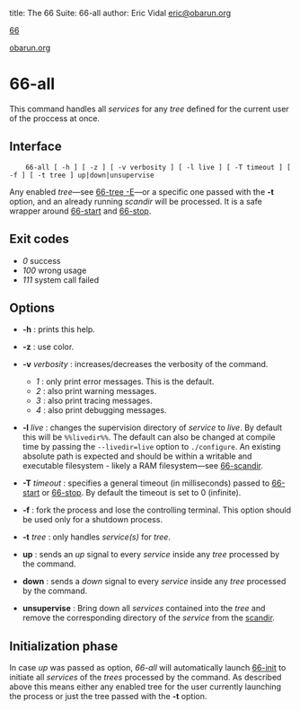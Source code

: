 title: The 66 Suite: 66-all
author: Eric Vidal <eric@obarun.org>

[66](index.html)

[obarun.org](https://web.obarun.org)

# 66-all

This command handles all *services* for any *tree* defined for the current user of the proccess at once.

## Interface

```
    66-all [ -h ] [ -z ] [ -v verbosity ] [ -l live ] [ -T timeout ] [ -f ] [ -t tree ] up|down|unsupervise
```

Any enabled *tree*—see [66-tree -E](66-tree.html)—or a specific one passed with the **-t** option, and an already running *scandir* will be processed. It is a safe wrapper around [66-start](66-start.html) and [66-stop](66-stop.html).

## Exit codes

- *0* success
- *100* wrong usage
- *111* system call failed

## Options

- **-h** : prints this help.

- **-z** : use color.

- **-v** *verbosity* : increases/decreases the verbosity of the command.
    * *1* : only print error messages. This is the default.
    * *2* : also print warning messages.
    * *3* : also print tracing messages.
    * *4* : also print debugging messages.

- **-l** *live* : changes the supervision directory of *service* to *live*. By default this will be `%%livedir%%`. The default can also be changed at compile time by passing the `--livedir=live` option to `./configure`. An existing absolute path is expected and should be within a writable and executable filesystem - likely a RAM filesystem—see [66-scandir](66-scandir.html).

- **-T** *timeout* : specifies a general timeout (in milliseconds) passed to [66-start](66-start.html) or [66-stop](66-stop.html). By default the timeout is set to 0 (infinite).

- **-f** : fork the process and lose the controlling terminal. This option should be used only for a shutdown process.

- **-t** *tree* : only handles *service(s)* for *tree*.

- **up** : sends an *up* signal to every *service* inside any *tree* processed by the command.

- **down** : sends a *down* signal to every *service* inside any *tree* processed by the command.

- **unsupervise** : Bring down all *services* contained into the *tree* and remove the corresponding directory of the *service* from the [scandir](66-scandir.html).

## Initialization phase

In case *up* was passed as option, *66-all* will automatically launch [66-init](66-init.html) to initiate all *services* of the *trees* processed by the command. As described above this means either any enabled tree for the user currently launching the process or just the tree passed with the **-t** option.

